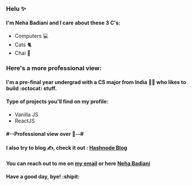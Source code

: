 ### Helu ✨
#### I'm Neha Badiani and I care about these 3 C's:
* Computers 💻
* Cats 🐈
* Chai 🍵

### Here's a more professional view:
#### I'm a pre-final year undergrad with a CS major from India 👩‍🎓 who likes to build :octocat: stuff.
#### Type of projects you'll find on my profile:
* Vanilla JS 
* ReactJS 
#### #--Professional view over 🌝--#

#### I also try to blog ✍️, check it out : [Hashnode Blog](https://nehabadiani.hashnode.dev/)

#### You can reach out to me on [my email](mailto:nehabadiani60@gmail.com) or here [Neha Badiani](linktr.ee/nehabadiani)

#### Have a good day, bye! :shipit:

